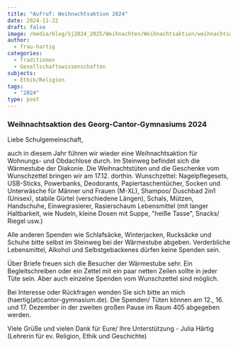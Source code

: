 ```yaml
---
title: "Aufruf: Weihnachtsaktion 2024"
date: 2024-11-22
draft: false
image: /media/blog/Sj2024_2025/Weihnachten/Weihnachtsaktion/weihnachtsaktion2024_picto.webp
author:
  - frau-hartig
categories:
  - Traditionen
  - Gesellschaftswissenschaften
subjects:
  - Ethik/Religion
tags:
  - "2024"
type: post
---
```

### Weihnachtsaktion des Georg-Cantor-Gymnasiums 2024

Liebe Schulgemeinschaft,

auch in diesem Jahr führen wir wieder eine Weihnachtsaktion für  Wohnungs- und Obdachlose durch. Im Steinweg befindet sich die  Wärmestube der Diakonie. Die Weihnachtstüten und die Geschenke vom Wunschzettel bringen wir am 17.12. dorthin.
Wunschzettel: Nagelpflegesets, USB-Sticks, Powerbanks, Deodorants, Papiertaschentücher, Socken und Unterwäsche für Männer und Frauen (M-XL), Shampoo/ Duschbad 2in1 (Unisex), stabile Gürtel (verschiedene Längen), Schals, Mützen, Handschuhe, Einwegrasierer, Rasierschaum Lebensmittel (mit langer Haltbarkeit, wie Nudeln, kleine Dosen mit Suppe, "heiße Tasse", Snacks/ Riegel usw.)

Alle anderen Spenden wie Schlafsäcke, Winterjacken, Rucksäcke und Schuhe bitte selbst im Steinweg bei der Wärmestube abgeben. Verderbliche Lebensmittel, Alkohol und Selbstgebackenes dürfen keine 
Spenden sein. 

Über Briefe freuen sich die Besucher der Wärmestube sehr. Ein Begleitschreiben oder ein Zettel mit ein paar netten Zeilen sollte in jeder Tüte sein. Aber auch einzelne Spenden vom Wunschzettel sind 
möglich. 

Bei Interesse oder Rückfragen wenden Sie sich bitte an mich (haertig(at)cantor-gymnasium.de). 
Die Spenden/ Tüten können am 12., 16. und 17. Dezember in der zweiten großen Pause im Raum 405 abgegeben werden. 

Viele Grüße und vielen Dank für Eure/ Ihre Unterstützung - 
Julia Härtig (Lehrerin für ev. Religion, Ethik und Geschichte)
